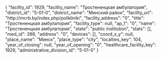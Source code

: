 {
    "facility_id": 1929,
    "facility_name": "Тростененцкая амбулатория",
    "district_id": "5-01-0",
    "district_name": "Минский район",
    "facility_url": "http:\/\/mcrb.by\/index.php\/polikliniki",
    "facility_address": "0",
    "title": "Тростененцкая амбулатория",
    "facility_type": null,
    "ap_1": "0",
    "name": "Тростененцкая амбулатория",
    "state": "public institution",
    "stats": [],
    "med_id": 398,
    "address": "0",
    "devices": [],
    "coord_x_y": null,
    "place_name": "Минск",
    "place_type": "city",
    "localties_key": 104,
    "year_of_closing": null,
    "year_of_opening": "0",
    "healthcare_facility_key": 1929,
    "administrative_division_id": "5-01-0"
}